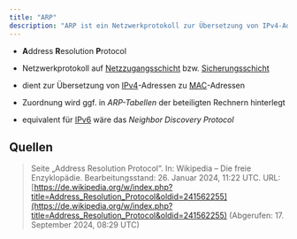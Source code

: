 ```yaml
---
title: "ARP"
description: "ARP ist ein Netzwerkprotokoll zur Übersetzung von IPv4-Adressen in MAC-Adressen auf der Netzzugangsschicht. Es dient der Zuordnung von IP- zu MAC-Adressen und speichert diese ggf. in ARP-Tabellen. Für IPv6 wird stattdessen das Neighbor Discovery Protocol verwendet."
---
```


- **A**ddress **R**esolution **P**rotocol
- Netzwerkprotokoll auf [Netzzugangsschicht](/open-fidup/lerninhalte/tcp-ip-modell) bzw. [Sicherungsschicht](/open-fidup/lerninhalte/osi-modell)

- dient zur Übersetzung von [IPv4](/open-fidup/lerninhalte/ip)-Adressen zu [MAC](/open-fidup/lerninhalte/mac)-Adressen 
- Zuordnung wird ggf. in *ARP-Tabellen* der beteiligten Rechnern hinterlegt
- equivalent für [IPv6](/open-fidup/lerninhalte/ip) wäre das *Neighbor Discovery Protocol*

## Quellen

> Seite „Address Resolution Protocol“. In: Wikipedia – Die freie Enzyklopädie. Bearbeitungsstand: 26. Januar 2024, 11:22 UTC. URL: [https://de.wikipedia.org/w/index.php?title=Address_Resolution_Protocol&oldid=241562255](https://de.wikipedia.org/w/index.php?title=Address_Resolution_Protocol&oldid=241562255) (Abgerufen: 17. September 2024, 08:29 UTC)